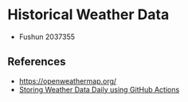 # Historical Weather Data

- Fushun 2037355

## References

- <https://openweathermap.org/>
- [Storing Weather Data Daily using GitHub Actions](https://codeburst.io/storing-weather-data-daily-using-github-actions-c2b0ed513ca6)
